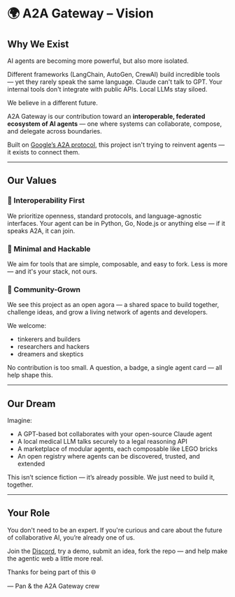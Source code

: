 # 🌍 A2A Gateway – Vision

## Why We Exist

AI agents are becoming more powerful, but also more isolated.

Different frameworks (LangChain, AutoGen, CrewAI) build incredible tools — yet they rarely speak the same language. Claude can't talk to GPT. Your internal tools don't integrate with public APIs. Local LLMs stay siloed.

We believe in a different future.

A2A Gateway is our contribution toward an **interoperable, federated ecosystem of AI agents** — one where systems can collaborate, compose, and delegate across boundaries.

Built on [Google’s A2A protocol](https://google.github.io/A2A), this project isn't trying to reinvent agents — it exists to connect them.

---

## Our Values

### 🧠 Interoperability First  
We prioritize openness, standard protocols, and language-agnostic interfaces. Your agent can be in Python, Go, Node.js or anything else — if it speaks A2A, it can join.

### 🧪 Minimal and Hackable  
We aim for tools that are simple, composable, and easy to fork. Less is more — and it's your stack, not ours.

### 🌱 Community-Grown  
We see this project as an open agora — a shared space to build together, challenge ideas, and grow a living network of agents and developers.

We welcome:

- tinkerers and builders
- researchers and hackers
- dreamers and skeptics

No contribution is too small. A question, a badge, a single agent card — all help shape this.

---

## Our Dream

Imagine:

- A GPT-based bot collaborates with your open-source Claude agent
- A local medical LLM talks securely to a legal reasoning API
- A marketplace of modular agents, each composable like LEGO bricks
- An open registry where agents can be discovered, trusted, and extended

This isn’t science fiction — it’s already possible. We just need to build it, together.

---

## Your Role

You don't need to be an expert. If you're curious and care about the future of collaborative AI, you’re already one of us.

Join the [Discord](https://discord.gg/3wVy3qs2Zp), try a demo, submit an idea, fork the repo — and help make the agentic web a little more real.

Thanks for being part of this 🌐

— Pan & the A2A Gateway crew
